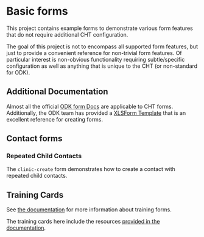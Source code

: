 # Basic forms

This project contains example forms to demonstrate various form features that do not require additional CHT configuration.

The goal of this project is not to encompass all supported form features, but just to provide a convenient reference for non-trivial form features. Of particular interest is non-obvious functionality requiring subtle/specific configuration as well as anything that is unique to the CHT (or non-standard for ODK).

## Additional Documentation

Almost all the official [ODK form Docs](https://docs.getodk.org/form-reference/) are applicable to CHT forms. Additionally, 
the ODK team has provided a [XLSForm Template](https://forum.getodk.org/t/odk-xlsform-template/43459) that is an excellent reference for creating forms.

## Contact forms

### Repeated Child Contacts

The `clinic-create` form demonstrates how to create a contact with repeated child contacts.

## Training Cards

See [the documentation](https://docs.communityhealthtoolkit.org/building/training/training-cards/) for more information about training forms. 

The training cards here include the resources [provided in the documentation](https://docs.communityhealthtoolkit.org/building/training/training-cards-resources/).
